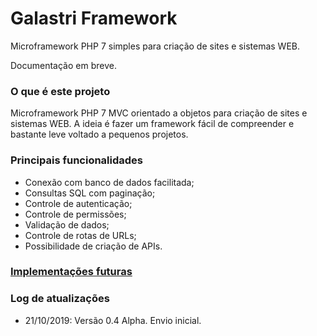 # Galastri Framework
Microframework PHP 7 simples para criação de sites e sistemas WEB.

Documentação em breve.

### O que é este projeto
Microframework PHP 7 MVC orientado a objetos para criação de sites e sistemas WEB. A ideia é fazer um framework fácil de compreender e bastante leve voltado a pequenos projetos.

### Principais funcionalidades
- Conexão com banco de dados facilitada;
- Consultas SQL com paginação;
- Controle de autenticação;
- Controle de permissões;
- Validação de dados;
- Controle de rotas de URLs;
- Possibilidade de criação de APIs.


### [Implementações futuras](https://github.com/andregalastri/galastri-framework/issues/2)

### Log de atualizações
- 21/10/2019: Versão 0.4 Alpha. Envio inicial.

